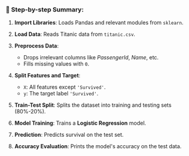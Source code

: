 ### 🔹 Step-by-step Summary:

1. **Import Libraries**: Loads Pandas and relevant modules from `sklearn`.
2. **Load Data**: Reads Titanic data from `titanic.csv`.
3. **Preprocess Data**:

   * Drops irrelevant columns like *PassengerId*, *Name*, etc.
   * Fills missing values with `0`.
4. **Split Features and Target**:

   * `X`: All features except `'Survived'`.
   * `y`: The target label `'Survived'`.
5. **Train-Test Split**: Splits the dataset into training and testing sets (80%-20%).
6. **Model Training**: Trains a **Logistic Regression** model.
7. **Prediction**: Predicts survival on the test set.
8. **Accuracy Evaluation**: Prints the model's accuracy on the test data.

